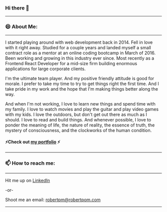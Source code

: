 ### Hi there 👋
---

### 😄 About Me:
---

I started playing around with web development back in 2014. Fell in love with it right away. Studied for a couple years and landed myself a small contract role as a mentor at an online coding bootcamp in March of 2016. Been working and growing in this industry ever since. Most recently as a Frontend React Developer for a mid-size firm building enormous applications for large corporate clients.

I'm the ultimate team player. And my positive friendly attitude is good for morale. I prefer to take my time to try to get things right the first time. And I take pride in my work and the hope that I'm making things better along the way.

And when I'm not working, I love to learn new things and spend time with my family. I love to watch movies and play the guitar and play video games with my kids. I love the outdoors, but don't get out there as much as I should. I love to read and build things. And whenever possible, I love to ponder the meaning of life, the nature of reality, the essence of truth, the mystery of consciousness, and the clockworks of the human condition.

#### ⚡Check out [my portfolio](https://robertpm.netlify.app/home) ⚡

---

### 📫 How to reach me:
---

Hit me up on [LinkedIn](https://www.linkedin.com/in/robertpm/)

-or-

Shoot me an email: robertpm@robertpom.com

---

<!--
**gitrobertpm/gitrobertpm** is a ✨ _special_ ✨ repository because its `README.md` (this file) appears on your GitHub profile.

Here are some ideas to get you started:

- 🔭 I’m currently working on ...
- 🌱 I’m currently learning ...
- 👯 I’m looking to collaborate on ...
- 🤔 I’m looking for help with ...
- 💬 Ask me about ...
- 📫 How to reach me: ...
- 😄 Pronouns: ...
- ⚡ Fun fact: ...
-->
